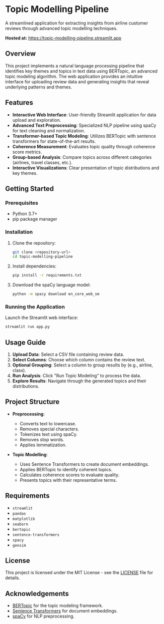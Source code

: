 # Topic Modelling Pipeline

A streamlined application for extracting insights from airline customer reviews through advanced topic modelling techniques.

**Hosted at:** https://topic-modelling-pipeline.streamlit.app

## Overview

This project implements a natural language processing pipeline that identifies key themes and topics in text data using BERTopic, an advanced topic modeling algorithm. The web application provides an intuitive interface for uploading review data and generating insights that reveal underlying patterns and themes.

## Features

- **Interactive Web Interface**: User-friendly Streamlit application for data upload and exploration.
- **Advanced Text Preprocessing**: Specialized NLP pipeline using spaCy for text cleaning and normalization.
- **Transformer-based Topic Modeling**: Utilizes BERTopic with sentence transformers for state-of-the-art results.
- **Coherence Measurement**: Evaluates topic quality through coherence score metrics.
- **Group-based Analysis**: Compare topics across different categories (airlines, travel classes, etc.).
- **Interactive Visualizations**: Clear presentation of topic distributions and key themes.

## Getting Started

### Prerequisites

- Python 3.7+
- pip package manager

### Installation

1. Clone the repository:
    ```bash
    git clone <repository-url>
    cd topic-modelling-pipeline
    ```

2. Install dependencies:
    ```bash
    pip install -r requirements.txt
    ```

3. Download the spaCy language model:
    ```bash
    python -m spacy download en_core_web_sm
    ```

### Running the Application

Launch the Streamlit web interface:
```bash
streamlit run app.py
```

## Usage Guide

1. **Upload Data**: Select a CSV file containing review data.
2. **Select Columns**: Choose which column contains the review text.
3. **Optional Grouping**: Select a column to group results by (e.g., airline, class).
4. **Run Analysis**: Click "Run Topic Modeling" to process the data.
5. **Explore Results**: Navigate through the generated topics and their distributions.

## Project Structure

- **Preprocessing**:
  - Converts text to lowercase.
  - Removes special characters.
  - Tokenizes text using spaCy.
  - Removes stop words.
  - Applies lemmatization.

- **Topic Modelling**:
  - Uses Sentence Transformers to create document embeddings.
  - Applies BERTopic to identify coherent topics.
  - Calculates coherence scores to evaluate quality.
  - Presents topics with their representative terms.

## Requirements

- `streamlit`
- `pandas`
- `matplotlib`
- `seaborn`
- `bertopic`
- `sentence-transformers`
- `spacy`
- `gensim`

## License

This project is licensed under the MIT License - see the [LICENSE](LICENSE) file for details.

## Acknowledgements

- [BERTopic](https://github.com/MaartenGr/BERTopic) for the topic modeling framework.
- [Sentence Transformers](https://www.sbert.net/) for document embeddings.
- [spaCy](https://spacy.io/) for NLP preprocessing.
